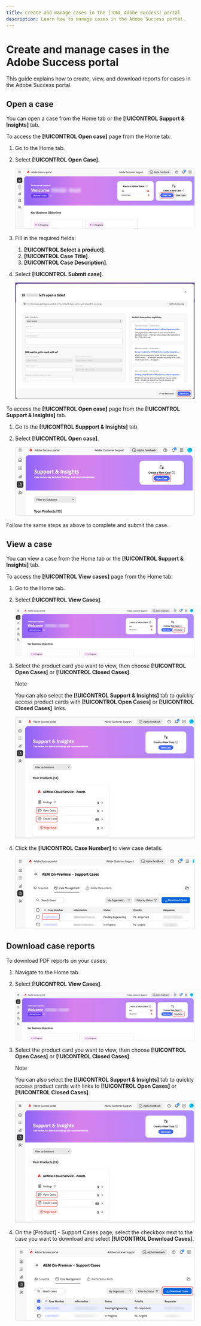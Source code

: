 ```yaml
---
title: Create and manage cases in the [!DNL Adobe Success] portal
description: Learn how to manage cases in the Adobe Success portal.
---
```

# Create and manage cases in the Adobe Success portal

This guide explains how to create, view, and download reports for cases in the Adobe Success portal. 

## Open a case

You can open a case from the Home tab or the **[!UICONTROL Support & Insights]** tab.

To access the **[!UICONTROL Open case]** page from the Home tab:

1. Go to the Home tab.
1. Select **[!UICONTROL Open Case]**. 


   ![adobe-success-portal-home-page-open-case](../../assets/adobe-success-portal-home-page-open-case.png)



1. Fill in the required fields:
   1. **[!UICONTROL Select a product]**.
   1. **[!UICONTROL Case Title]**.
   1. **[!UICONTROL Case Description]**.
1. Select **[!UICONTROL Submit case]**.



   ![adobe-success-portal-submit-case](../../assets/adobe-success-portal-submit-case.png)




To access the **[!UICONTROL Open case]** page from the **[!UICONTROL Support & Insights]** tab.

1. Go to the **[!UICONTROL Suppport & Insights]** tab.
1. Select **[!UICONTROL Open case]**.



   ![adobe-success-portal-support-insights-open-case](../../assets/adobe-success-portal-support-insights-open-case.png)



Follow the same steps as above to complete and submit the case.

## View a case

You can view a case from the Home tab or the **[!UICONTROL Support & Insights]** tab. 

To access the **[!UICONTROL View cases]** page from the Home tab: 

1. Go to the Home tab. 
1. Select **[!UICONTROL View Cases]**.



   ![adobe-success-portal-view-cases](../../assets/adobe-success-portal-view-cases.png)



1. Select the product card you want to view, then choose **[!UICONTROL Open Cases]** or **[!UICONTROL Closed Cases]**.

   >[!NOTE]
   >
   >You can also select the **[!UICONTROL Support & Insights]** tab to quickly access product cards with **[!UICONTROL Open Cases]** or **[!UICONTROL Closed Cases]** links.



   ![adobe-success-portal-open-case-closed-case](../../assets/adobe-success-portal-open-case-closed-case.png)



1. Click the **[!UICONTROL Case Number]** to view case details.  



   ![adobe-success-portal-case-number](../../assets/adobe-success-portal-case-number.png)



## Download case reports

To download PDF reports on your cases: 

1. Navigate to the Home tab.
1. Select **[!UICONTROL View Cases]**.


   ![adobe-success-portal-view-cases](../../assets/adobe-success-portal-view-cases.png)


1. Select the product card you want to view, then choose **[!UICONTROL Open Cases]** or **[!UICONTROL Closed Cases]**. 

   >[!NOTE]
   >
   >You can also select the **[!UICONTROL Support & Insights]** tab to quickly access product cards with links to **[!UICONTROL Open Cases]** or **[!UICONTROL Closed Cases]**.

   ![adobe-success-portal-open-case-closed-case](../../assets/adobe-success-portal-open-case-closed-case.png)

1. On the [Product] - Support Cases page, select the checkbox next to the case you want to download and select **[!UICONTROL Download Cases]**.

   ![adobe-success-portal-download-cases](../../assets/adobe-success-portal-download-cases.png)
